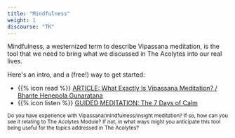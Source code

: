 ```yaml
---
title: "Mindfulness"
weight: 1
discourse: "TK"
---
```


Mindfulness, a westernized term to describe Vipassana meditation, is the tool that we need to bring what we discussed in The Acolytes into our real lives.

Here's an intro, and a (free!) way to get started:

- {{% icon read %}} [ARTICLE: What Exactly Is Vipassana Meditation? / Bhante Henepola Gunaratana](https://tricycle.org/magazine/vipassana-meditation/)
- {{% icon listen %}} [GUIDED MEDITATION: The 7 Days of Calm](https://app.www.calm.com/program/qK3IeqhiJP/7-days-of-calm)

<small>Do you have experience with Vipassana/mindfulness/insight meditation? If so, how can you see it relating to The Acolytes Module? If not, in what ways might you anticipate this tool being useful for the topics addressed in The Acolytes?</small>
